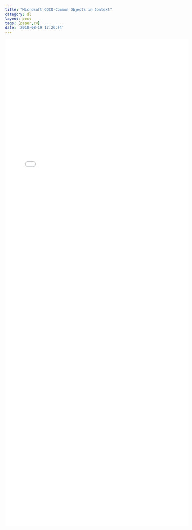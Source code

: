 ```yaml
---
title: "Microsoft COCO-Common Objects in Context"
category: dl
layout: post
tags: [paper,cv]
date: '2018-08-19 17:26:24'
---
```




<center><embed src="/imgs/coco-dataset-paper.pdf" width="600" height="1600"></center>

